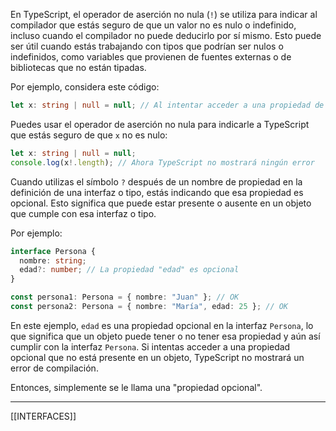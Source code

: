 
En TypeScript, el operador de aserción no nula (`!`) se utiliza para indicar al compilador que estás seguro de que un valor no es nulo o indefinido, incluso cuando el compilador no puede deducirlo por sí mismo. Esto puede ser útil cuando estás trabajando con tipos que podrían ser nulos o indefinidos, como variables que provienen de fuentes externas o de bibliotecas que no están tipadas.

Por ejemplo, considera este código:

```typescript
let x: string | null = null; // Al intentar acceder a una propiedad de x, TypeScript mostrará un error de compilación: // Error: Object is possibly 'null'. console.log(x.length);
```

Puedes usar el operador de aserción no nula para indicarle a TypeScript que estás seguro de que `x` no es nulo:

``` typescript
let x: string | null = null;
console.log(x!.length); // Ahora TypeScript no mostrará ningún error
```


Cuando utilizas el símbolo `?` después de un nombre de propiedad en la definición de una interfaz o tipo, estás indicando que esa propiedad es opcional. Esto significa que puede estar presente o ausente en un objeto que cumple con esa interfaz o tipo.

Por ejemplo:

```typescript
interface Persona {
  nombre: string;
  edad?: number; // La propiedad "edad" es opcional
}

const persona1: Persona = { nombre: "Juan" }; // OK
const persona2: Persona = { nombre: "María", edad: 25 }; // OK

```

En este ejemplo, `edad` es una propiedad opcional en la interfaz `Persona`, lo que significa que un objeto puede tener o no tener esa propiedad y aún así cumplir con la interfaz `Persona`. Si intentas acceder a una propiedad opcional que no está presente en un objeto, TypeScript no mostrará un error de compilación.

Entonces, simplemente se le llama una "propiedad opcional".


----
[[INTERFACES]]